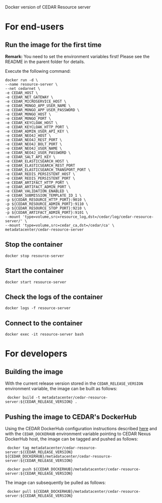 Docker version of CEDAR Resource server

# For end-users

## Run the image for the first time

**Remark:** You need to set the environment variables first! Please see the README in the parent folder for details.

Execute the following command:

````
docker run -d \
--name resource-server \
--net cedarnet \
-e CEDAR_HOST \
-e CEDAR_NET_GATEWAY \
-e CEDAR_MICROSERVICE_HOST \
-e CEDAR_MONGO_APP_USER_NAME \
-e CEDAR_MONGO_APP_USER_PASSWORD \
-e CEDAR_MONGO_HOST \
-e CEDAR_MONGO_PORT \
-e CEDAR_KEYCLOAK_HOST \
-e CEDAR_KEYCLOAK_HTTP_PORT \
-e CEDAR_ADMIN_USER_API_KEY \
-e CEDAR_NEO4J_HOST \
-e CEDAR_NEO4J_REST_PORT \
-e CEDAR_NEO4J_BOLT_PORT \
-e CEDAR_NEO4J_USER_NAME \
-e CEDAR_NEO4J_USER_PASSWORD \
-e CEDAR_SALT_API_KEY \
-e CEDAR_ELASTICSEARCH_HOST \
-e CEDAR_ELASTICSEARCH_REST_PORT
-e CEDAR_ELASTICSEARCH_TRANSPORT_PORT \
-e CEDAR_REDIS_PERSISTENT_HOST \
-e CEDAR_REDIS_PERSISTENT_PORT \
-e CEDAR_ARTIFACT_HTTP_PORT \
-e CEDAR_ARTIFACT_ADMIN_PORT \
-e CEDAR_VALIDATION_ENABLED \
-e CEDAR_SUBMISSION_TEMPLATE_ID_1 \
-p ${CEDAR_RESOURCE_HTTP_PORT}:9010 \
-p ${CEDAR_RESOURCE_ADMIN_PORT}:9110 \
-p ${CEDAR_RESOURCE_STOP_PORT}:9210 \
-p ${CEDAR_ARTIFACT_ADMIN_PORT}:9101 \
--mount 'type=volume,src=resource_log,dst=/cedar/log/cedar-resource-server/' \
--mount 'type=volume,src=cedar_ca,dst=/cedar/ca' \
metadatacenter/cedar-resource-server
````

## Stop the container

    docker stop resource-server

## Start the container

    docker start resource-server

## Check the logs of the container

    docker logs -f resource-server

## Connect to the container

    docker exec -it resource-server bash

# For developers

## Building the image

With the current release version stored in the `CEDAR_RELEASE_VERSION` environment variable, the image can be built as follows:

     docker build -t metadatacenter/cedar-resource-server:${CEDAR_RELEASE_VERSION} .

## Pushing the image to CEDAR's DockerHub

Using the CEDAR DockerHub configuration instructions described [here](https://github.com/metadatacenter/cedar-conf/wiki/Configuring-Docker-to-use-the-CEDAR-Nexus-DockerHub) and with the `CEDAR_DOCKERHUB` environment variable pointing to CEDAR Nexus DockerHub host, the image can be tagged and pushed as follows:

     docker tag metadatacenter/cedar-resource-server:${CEDAR_RELEASE_VERSION} ${CEDAR_DOCKERHUB}/metadatacenter/cedar-resource-server:${CEDAR_RELEASE_VERSION}

     docker push ${CEDAR_DOCKERHUB}/metadatacenter/cedar-resource-server:${CEDAR_RELEASE_VERSION}

The image can subsequently be pulled as follows:

     docker pull ${CEDAR_DOCKERHUB}/metadatacenter/cedar-resource-server:${CEDAR_RELEASE_VERSION}
